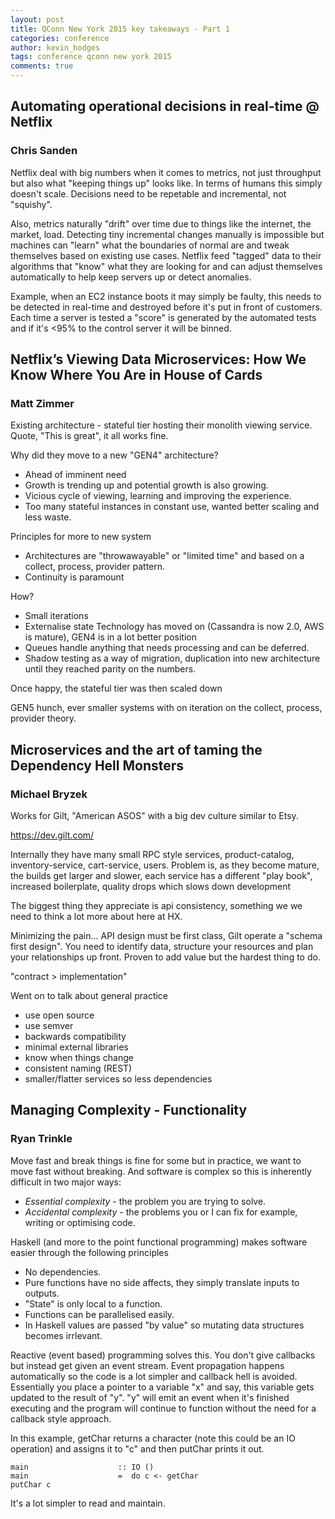 ```yaml
---
layout: post
title: QConn New York 2015 key takeaways - Part 1
categories: conference
author: kevin_hodges
tags: conference qconn new york 2015
comments: true
---
```


## Automating operational decisions in real-time @ Netflix
### Chris Sanden

Netflix deal with big numbers when it comes to metrics, not just throughput but also what "keeping things up" looks like.  In terms of humans this simply doesn't scale.  Decisions need to be repetable and incremental, not "squishy".  

Also, metrics naturally "drift" over time due to things like the internet, the market, load.  Detecting tiny incremental changes manually is impossible but machines can "learn" what the boundaries of normal are and tweak themselves based on existing use cases.  Netflix feed "tagged" data to their algorithms that "know" what they are looking for and can adjust themselves automatically to help keep servers up or detect anomalies.

Example, when an EC2 instance boots it may simply be faulty, this needs to be detected in real-time and destroyed before it's put in front of customers.  Each time a server is tested a "score" is generated by the automated tests and if it's <95% to the control server it will be binned.

## Netflix’s Viewing Data Microservices: How We Know Where You Are in House of Cards
### Matt Zimmer

Existing architecture - stateful tier hosting their monolith viewing service.  Quote, "This is great", it all works fine.

Why did they move to a new "GEN4" architecture?

- Ahead of imminent need
- Growth is trending up and potential growth is also growing.
- Vicious cycle of viewing, learning and improving the experience.
- Too many stateful instances in constant use, wanted better scaling and less waste.

Principles for more to new system

- Architectures are "throwawayable" or "limited time" and based on a collect, process, provider pattern.
- Continuity is paramount

How?
- Small iterations
- Externalise state
Technology has moved on (Cassandra is now 2.0, AWS is mature), GEN4 is in a lot better position
- Queues handle anything that needs processing and can be deferred.
- Shadow testing as a way of migration, duplication into new architecture until they reached parity on the numbers.

Once happy, the stateful tier was then scaled down

GEN5 hunch, ever smaller systems with on iteration on the collect, process, provider theory.


## Microservices and the art of taming the Dependency Hell Monsters
### Michael Bryzek

Works for Gilt, "American ASOS" with a big dev culture similar to Etsy.

https://dev.gilt.com/

Internally they have many small RPC style services, product-catalog, inventory-service, cart-service, users.
Problem is, as they become mature, the builds get larger and slower, each service has a different "play book", increased boilerplate, quality drops which slows down development

The biggest thing they appreciate is api consistency, something we we need to think a lot more about here at HX.

Minimizing the pain...
API design must be first class, Gilt operate a "schema first design".  You need to identify data, structure your resources and plan your relationships up front.  Proven to add value but the hardest thing to do.

"contract > implementation"

Went on to talk about general practice

- use open source
- use semver
- backwards compatibility
- minimal external libraries
- know when things change
- consistent naming (REST)
- smaller/flatter services so less dependencies

## Managing Complexity - Functionality
### Ryan Trinkle

Move fast and break things is fine for some but in practice, we want to move fast  without breaking.  And software is complex so this is inherently difficult in two major ways:

- *Essential complexity* - the problem you are trying to solve.
- *Accidental complexity* - the problems you or I can fix for example, writing or optimising code.

Haskell (and more to the point functional programming) makes software easier through the following principles

- No dependencies.
- Pure functions have no side affects, they simply translate inputs to outputs.
- "State" is only local to a function.
- Functions can be parallelised easily.
- In Haskell values are passed "by value" so mutating data structures becomes irrlevant.

Reactive (event based) programming solves this.
You don't give callbacks but instead get given an event stream.  Event propagation happens automatically so the code is a lot simpler and callback hell is avoided.
Essentially you place a pointer to a variable "x" and say, this variable gets updated to the result of "y".  "y" will emit an event when it's finished executing and the program will continue to function without the need for a callback style approach.

In this example, getChar returns a character (note this could be an IO operation) and assigns it to "c" and then putChar prints it out.
```
main                    :: IO ()
main                    =  do c <- getChar
putChar c
```

It's a lot simpler to read and maintain.